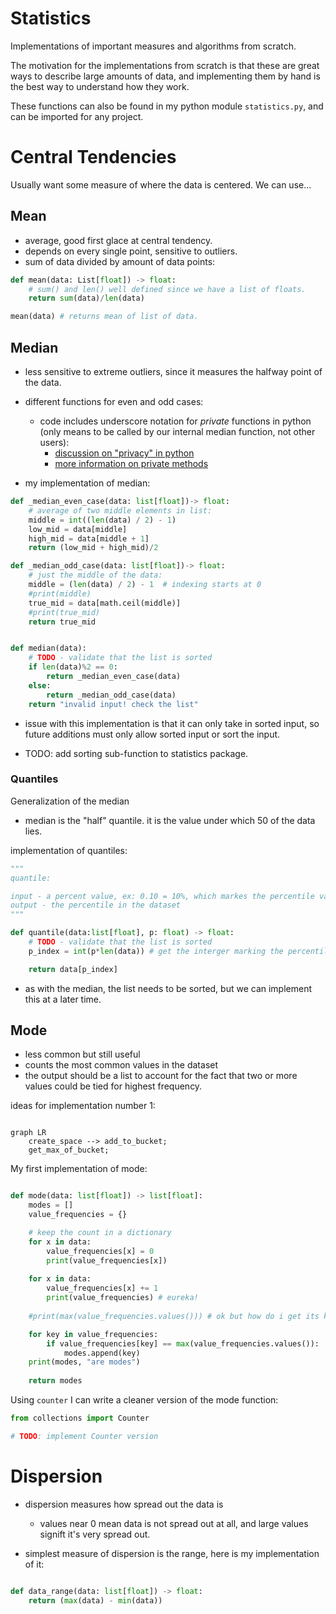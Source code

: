 # Statistics
Implementations of important measures and algorithms from scratch. 

The motivation for the implementations from scratch is that these are great ways to describe large amounts of data, and implementing them by hand is the best way to understand how they work. 

These functions can also be found in my python module `statistics.py`, and can be imported for any project. 

# Central Tendencies

Usually want some measure of where the data is centered. We can use...

## Mean
- average, good first glace at central tendency. 
- depends on every single point, sensitive to outliers. 
- sum of data divided by amount of data points:
```python
def mean(data: List[float]) -> float:
    # sum() and len() well defined since we have a list of floats. 
    return sum(data)/len(data)

mean(data) # returns mean of list of data. 
```

## Median
- less sensitive to extreme outliers, since it measures the halfway point of the data. 
- different functions for even and odd cases:
  - code includes underscore notation for *private* functions in python (only means to be called by our internal median function, not other users):
    - [discussion on "privacy" in python](https://stackoverflow.com/questions/1547145/defining-private-module-functions-in-python)
    - [more information on private methods](https://www.geeksforgeeks.org/private-methods-in-python/)

- my implementation of median: 
```python
def _median_even_case(data: list[float])-> float:
    # average of two middle elements in list:
    middle = int((len(data) / 2) - 1)
    low_mid = data[middle]
    high_mid = data[middle + 1]
    return (low_mid + high_mid)/2

def _median_odd_case(data: list[float])-> float:
    # just the middle of the data:
    middle = (len(data) / 2) - 1  # indexing starts at 0
    #print(middle)
    true_mid = data[math.ceil(middle)]
    #print(true_mid)
    return true_mid


def median(data):
    # TODO - validate that the list is sorted
    if len(data)%2 == 0:
        return _median_even_case(data)
    else:
        return _median_odd_case(data)
    return "invalid input! check the list"
```
- issue with this implementation is that it can only take in sorted input, so future additions must only allow sorted input or sort the input.

- TODO: add sorting sub-function to statistics package. 

### Quantiles

Generalization of the median
- median is the "half" quantile. it is the value under which $50%$ of the data lies. 

implementation of quantiles:

```python
"""
quantile:

input - a percent value, ex: 0.10 = 10%, which markes the percentile value, must be a sorted list!
output - the percentile in the dataset
"""

def quantile(data:list[float], p: float) -> float:
    # TODO - validate that the list is sorted
    p_index = int(p*len(data)) # get the interger marking the percentile in the data

    return data[p_index]


```
- as with the median, the list needs to be sorted, but we can implement this at a later time. 

## Mode

- less common but still useful
- counts the most common values in the dataset
- the output should be a list to account for the fact that two or more values could be tied for highest frequency. 


ideas for implementation number 1:

```mermaid

graph LR
    create_space --> add_to_bucket; 
    get_max_of_bucket; 

```

My first implementation of mode:

```python

def mode(data: list[float]) -> list[float]:
    modes = []
    value_frequencies = {}

    # keep the count in a dictionary
    for x in data:
        value_frequencies[x] = 0
        print(value_frequencies[x])
    
    for x in data:
        value_frequencies[x] += 1
        print(value_frequencies) # eureka!
    
    #print(max(value_frequencies.values())) # ok but how do i get its key

    for key in value_frequencies:
        if value_frequencies[key] == max(value_frequencies.values()):
            modes.append(key)
    print(modes, "are modes")
        
    return modes
```

Using `counter` I can write a cleaner version of the mode function:

```python
from collections import Counter

# TODO: implement Counter version
```

# Dispersion
- dispersion measures how spread out the data is
    - values near 0 mean data is not spread out at all, and large values signift it's very spread out. 

- simplest measure of dispersion is the range, here is my implementation of it:

```python

def data_range(data: list[float]) -> float:
    return (max(data) - min(data))
```

